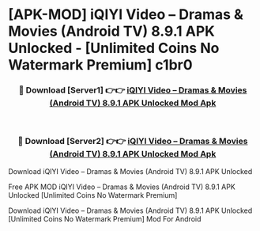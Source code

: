 # [APK-MOD] iQIYI Video – Dramas & Movies (Android TV) 8.9.1 APK Unlocked - [Unlimited Coins No Watermark Premium] c1br0



<div align="center">
<h3>🔴 Download [Server1] 👉👉 <a href="https://momento.my/?title=iQIYI_Video_–_Dramas_&_Movies_(Android_TV)_8.9.1_APK_Unlocked">iQIYI Video – Dramas & Movies (Android TV) 8.9.1 APK Unlocked Mod Apk</a></h3><br>

<h3>🔴 Download [Server2] 👉👉 <a href="https://momento.my/?title=iQIYI_Video_–_Dramas_&_Movies_(Android_TV)_8.9.1_APK_Unlocked">iQIYI Video – Dramas & Movies (Android TV) 8.9.1 APK Unlocked Mod Apk</a></h3>
</div>



Download iQIYI Video – Dramas & Movies (Android TV) 8.9.1 APK Unlocked 

Free APK MOD iQIYI Video – Dramas & Movies (Android TV) 8.9.1 APK Unlocked [Unlimited Coins No Watermark Premium]

Download iQIYI Video – Dramas & Movies (Android TV) 8.9.1 APK Unlocked [Unlimited Coins No Watermark Premium] Mod For Android
